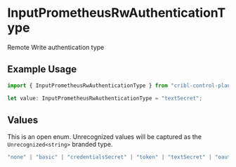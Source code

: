 # InputPrometheusRwAuthenticationType

Remote Write authentication type

## Example Usage

```typescript
import { InputPrometheusRwAuthenticationType } from "cribl-control-plane/models";

let value: InputPrometheusRwAuthenticationType = "textSecret";
```

## Values

This is an open enum. Unrecognized values will be captured as the `Unrecognized<string>` branded type.

```typescript
"none" | "basic" | "credentialsSecret" | "token" | "textSecret" | "oauth" | Unrecognized<string>
```